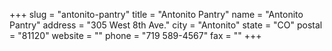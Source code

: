 +++
slug = "antonito-pantry"
title = "Antonito Pantry"
name = "Antonito Pantry"
address = "305 West 8th Ave."
city = "Antonito"
state = "CO"
postal = "81120"
website = ""
phone = "719 589-4567"
fax = ""
+++
